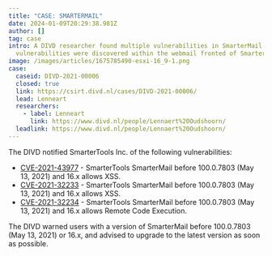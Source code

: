 ```yaml
---
title: "CASE: SMARTERMAIL"
date: 2024-01-09T20:29:38.981Z
author: []
tag: case
intro: A DIVD researcher found multiple vulnerabilities in SmarterMail. Both
  vulnerabilities were discovered within the webmail fronted of SmarterMail. Dus
image: /images/articles/1675785490-esxi-16_9-1.png
case:
  caseid: DIVD-2021-00006
  closed: true
  link: https://csirt.divd.nl/cases/DIVD-2021-00006/
  lead: Lenneart
  researchers:
    - label: Lenneart
      link: https://www.divd.nl/people/Lennaert%20Oudshoorn/
  leadlink: https://www.divd.nl/people/Lennaert%20Oudshoorn/
---
```

The DIVD notified SmarterTools Inc. of the following vulnerabilities:

* [CVE-2021-43977](https://csirt.divd.nl/cves/CVE-2021-43977) - SmarterTools SmarterMail before 100.0.7803 (May 13, 2021) and 16.x allows XSS.
* [CVE-2021-32233](https://csirt.divd.nl/cves/CVE-2021-32233) - SmarterTools SmarterMail before 100.0.7803 (May 13, 2021) and 16.x allows XSS.
* [CVE-2021-32234](https://csirt.divd.nl/cves/CVE-2021-32234) - SmarterTools SmarterMail before 100.0.7803 (May 13, 2021) and 16.x allows Remote Code Execution.

The DIVD warned users with a version of SmarterMail before 100.0.7803 (May 13, 2021) or 16.x, and advised to upgrade to the latest version as soon as possible.
